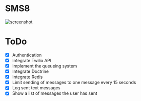 SMS8
========================
![screenshot](https://i.imgur.com/MpkuMDw.jpg "Picture of the application.")

ToDo
========================
- [x] Authentication
- [x] Integrate Twilio API
- [x] Implement the queueing system
- [x] Integrate Doctrine
- [x] Integrate Redis
- [x] Limit sending of messages to one message every 15 seconds
- [x] Log sent text messages
- [x] Show a list of messages the user has sent
